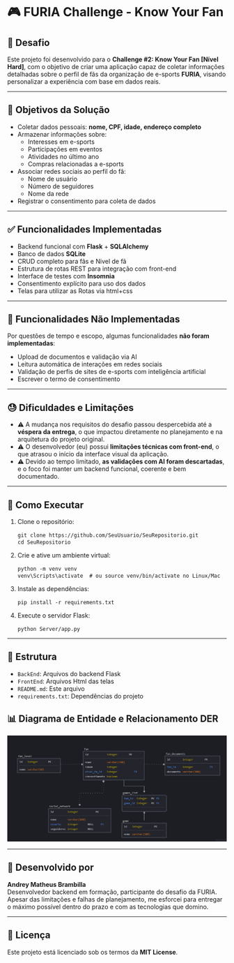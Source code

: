 # 🎮 FURIA Challenge - Know Your Fan

## 📌 Desafio

Este projeto foi desenvolvido para o **Challenge #2: Know Your Fan [Nível Hard]**, com o objetivo de criar uma aplicação capaz de coletar informações detalhadas sobre o perfil de fãs da organização de e-sports **FURIA**, visando personalizar a experiência com base em dados reais.

---

## 🎯 Objetivos da Solução

- Coletar dados pessoais: **nome, CPF, idade, endereço completo**
- Armazenar informações sobre:
  - Interesses em e-sports
  - Participações em eventos
  - Atividades no último ano
  - Compras relacionadas a e-sports
- Associar redes sociais ao perfil do fã:
  - Nome de usuário
  - Número de seguidores
  - Nome da rede
- Registrar o consentimento para coleta de dados

---

## ✅ Funcionalidades Implementadas

- Backend funcional com **Flask** + **SQLAlchemy**
- Banco de dados **SQLite**
- CRUD completo para fãs e Nivel de fã
- Estrutura de rotas REST para integração com front-end
- Interface de testes com **Insomnia**
- Consentimento explícito para uso dos dados
- Telas para utilizar as Rotas via html+css

---

## 🚧 Funcionalidades Não Implementadas

Por questões de tempo e escopo, algumas funcionalidades **não foram implementadas**:

- Upload de documentos e validação via AI
- Leitura automática de interações em redes sociais
- Validação de perfis de sites de e-sports com inteligência artificial
- Escrever o termo de consentimento 

---

## 😓 Dificuldades e Limitações

- ⚠️ A mudança nos requisitos do desafio passou despercebida até a **véspera da entrega**, o que impactou diretamente no planejamento e na arquitetura do projeto original.
- ⚠️ O desenvolvedor (eu) possui **limitações técnicas com front-end**, o que atrasou o início da interface visual da aplicação.
- ⚠️ Devido ao tempo limitado, **as validações com AI foram descartadas**, e o foco foi manter um backend funcional, coerente e bem documentado.

---

## 🧪 Como Executar

1. Clone o repositório:

    ```
    git clone https://github.com/SeuUsuario/SeuRepositorio.git
    cd SeuRepositorio
    ```

2. Crie e ative um ambiente virtual:

    ```
    python -m venv venv
    venv\Scripts\activate  # ou source venv/bin/activate no Linux/Mac
    ```

3. Instale as dependências:

    ```
    pip install -r requirements.txt
    ```

4. Execute o servidor Flask:

    ```
    python Server/app.py
    ```

---

## 📁 Estrutura

- `BackEnd`: Arquivos do backend Flask
- `FrontEnd`: Arquivos Html das telas
- `README.md`: Este arquivo
- `requirements.txt`: Dependências do projeto

## 📊 Diagrama de Entidade e Relacionamento DER

![Diagrama de Entidade e Relacionamento](./ReadMe_Addons/DER.png)

---

## 👤 Desenvolvido por

**Andrey Matheus Brambilla**  
Desenvolvedor backend em formação, participante do desafio da FURIA.  
Apesar das limitações e falhas de planejamento, me esforcei para entregar o máximo possível dentro do prazo e com as tecnologias que domino.

---

## 📄 Licença

Este projeto está licenciado sob os termos da **MIT License**.
